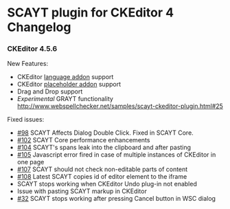 SCAYT plugin for CKEditor 4 Changelog
====================
### CKEditor 4.5.6

New Features:
* CKEditor [language addon](http://ckeditor.com/addon/language) support
* CKEditor [placeholder addon](http://ckeditor.com/addon/placeholder) support
* Drag and Drop support
* *Experimental* GRAYT functionality http://www.webspellchecker.net/samples/scayt-ckeditor-plugin.html#25

Fixed issues:
* [#98](https://giThub.com/WebSpellChecker/ckeditor-plugin-scayt/issues/98) SCAYT Affects Dialog Double Click. Fixed in SCAYT Core.
* [#102](https://giThub.com/WebSpellChecker/ckeditor-plugin-scayt/issues/102) SCAYT Core performance enhancements
* [#104](https://giThub.com/WebSpellChecker/ckeditor-plugin-scayt/issues/104) SCAYT's spans leak into the clipboard and after pasting
* [#105](https://giThub.com/WebSpellChecker/ckeditor-plugin-scayt/issues/105) Javascript error fired in case of multiple instances of CKEditor in one page
* [#107](https://giThub.com/WebSpellChecker/ckeditor-plugin-scayt/issues/107) SCAYT should not check non-editable parts of content
* [#108](https://giThub.com/WebSpellChecker/ckeditor-plugin-scayt/issues/108) Latest SCAYT copies id of editor element to the iframe
* SCAYT stops working when CKEditor Undo plug-in not enabled
* Issue with pasting SCAYT markup in CKEditor
* [#32](https://giThub.com/WebSpellChecker/ckeditor-plugin-wsc/issues/32) SCAYT stops working after pressing Cancel button in WSC dialog
